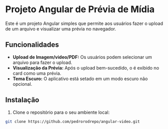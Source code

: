 # Projeto Angular de Prévia de Mídia

Este é um projeto Angular simples que permite aos usuários fazer o upload de um arquivo e visualizar uma prévia no navegador.

## Funcionalidades

- **Upload de Imagem/video/PDF:** Os usuários podem selecionar um arquivo para fazer o upload.
- **Visualização da Prévia:** Após o upload bem-sucedido, o é exibido no card como uma prévia.
- **Tema Escuro:** O aplicativo está setado em um modo escuro não opcional.

## Instalação

1. Clone o repositório para o seu ambiente local:

```bash
git clone https://github.com/pedrorodrepo/angular-video.git
